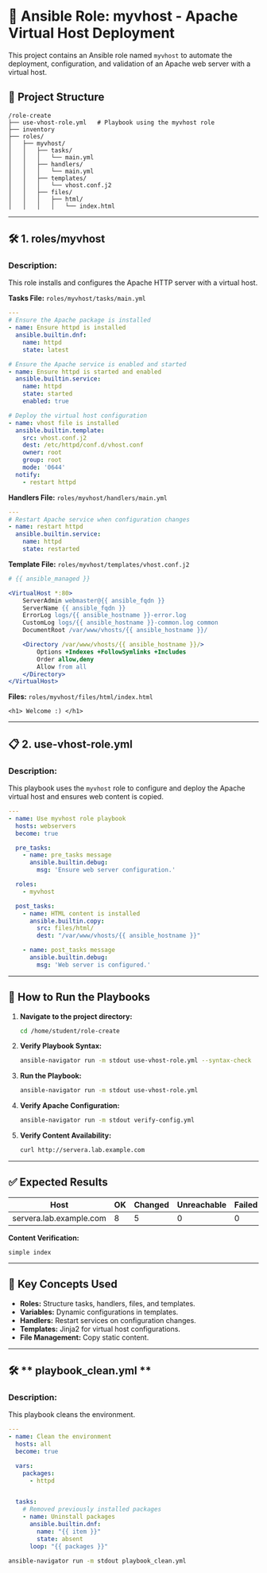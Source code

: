 # 🚀 **Ansible Role: myvhost - Apache Virtual Host Deployment**

This project contains an Ansible role named `myvhost` to automate the deployment, configuration, and validation of an Apache web server with a virtual host.

## 📂 **Project Structure**

```
/role-create
├── use-vhost-role.yml   # Playbook using the myvhost role
├── inventory
├── roles/
│   ├── myvhost/
│   │   ├── tasks/
│   │   │   └── main.yml
│   │   ├── handlers/
│   │   │   └── main.yml
│   │   ├── templates/
│   │   │   └── vhost.conf.j2
│   │   ├── files/
│   │   │   ├── html/
│   │   │   │   └── index.html
```

---

## 🛠️ **1. roles/myvhost**

### **Description:**  
This role installs and configures the Apache HTTP server with a virtual host.

**Tasks File:** `roles/myvhost/tasks/main.yml`

```yaml
---
# Ensure the Apache package is installed
- name: Ensure httpd is installed
  ansible.builtin.dnf:
    name: httpd
    state: latest

# Ensure the Apache service is enabled and started
- name: Ensure httpd is started and enabled
  ansible.builtin.service:
    name: httpd
    state: started
    enabled: true

# Deploy the virtual host configuration
- name: vhost file is installed
  ansible.builtin.template:
    src: vhost.conf.j2
    dest: /etc/httpd/conf.d/vhost.conf
    owner: root
    group: root
    mode: '0644'
  notify:
    - restart httpd
```

**Handlers File:** `roles/myvhost/handlers/main.yml`

```yaml
---
# Restart Apache service when configuration changes
- name: restart httpd
  ansible.builtin.service:
    name: httpd
    state: restarted
```

**Template File:** `roles/myvhost/templates/vhost.conf.j2`

```apache
# {{ ansible_managed }}

<VirtualHost *:80>
    ServerAdmin webmaster@{{ ansible_fqdn }}
    ServerName {{ ansible_fqdn }}
    ErrorLog logs/{{ ansible_hostname }}-error.log
    CustomLog logs/{{ ansible_hostname }}-common.log common
    DocumentRoot /var/www/vhosts/{{ ansible_hostname }}/

    <Directory /var/www/vhosts/{{ ansible_hostname }}/>
        Options +Indexes +FollowSymlinks +Includes
        Order allow,deny
        Allow from all
    </Directory>
</VirtualHost>
```

**Files:** `roles/myvhost/files/html/index.html`

```
<h1> Welcome :) </h1>
```


---

## 📋 **2. use-vhost-role.yml**

### **Description:**  
This playbook uses the `myvhost` role to configure and deploy the Apache virtual host and ensures web content is copied.

```yaml
---
- name: Use myvhost role playbook
  hosts: webservers
  become: true

  pre_tasks:
    - name: pre_tasks message
      ansible.builtin.debug:
        msg: 'Ensure web server configuration.'

  roles:
    - myvhost

  post_tasks:
    - name: HTML content is installed
      ansible.builtin.copy:
        src: files/html/
        dest: "/var/www/vhosts/{{ ansible_hostname }}"

    - name: post_tasks message
      ansible.builtin.debug:
        msg: 'Web server is configured.'
```

---

## 🚦 **How to Run the Playbooks**

1. **Navigate to the project directory:**
   ```bash
   cd /home/student/role-create
   ```

2. **Verify Playbook Syntax:**
   ```bash
   ansible-navigator run -m stdout use-vhost-role.yml --syntax-check
   ```

3. **Run the Playbook:**
   ```bash
   ansible-navigator run -m stdout use-vhost-role.yml
   ```

4. **Verify Apache Configuration:**
   ```bash
   ansible-navigator run -m stdout verify-config.yml
   ```

5. **Verify Content Availability:**
   ```bash
   curl http://servera.lab.example.com
   ```

---

## ✅ **Expected Results**

| Host                 | OK | Changed | Unreachable | Failed | Skipped | Rescued | Ignored |
|-----------------------|----|---------|------------|--------|---------|---------|---------|
| servera.lab.example.com | 8  | 5       | 0          | 0      | 0       | 0       | 0       |

**Content Verification:**
```
simple index
```

---

## 📖 **Key Concepts Used**

- **Roles:** Structure tasks, handlers, files, and templates.
- **Variables:** Dynamic configurations in templates.
- **Handlers:** Restart services on configuration changes.
- **Templates:** Jinja2 for virtual host configurations.
- **File Management:** Copy static content.

---



## 🛠️ ** playbook_clean.yml **

### **Description:**  
This playbook cleans the environment.

```yaml
---
- name: Clean the environment
  hosts: all
  become: true

  vars:
    packages:
      - httpd


  tasks:
    # Removed previously installed packages
    - name: Uninstall packages
      ansible.builtin.dnf:
        name: "{{ item }}"
        state: absent
      loop: "{{ packages }}"

```
   ```bash
   ansible-navigator run -m stdout playbook_clean.yml
   ```

